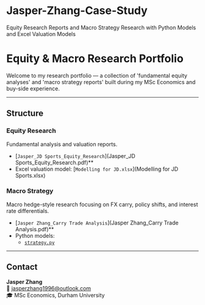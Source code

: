 # Jasper-Zhang-Case-Study
Equity Research Reports and Macro Strategy Research with Python Models and Excel Valuation Models

#  Equity & Macro Research Portfolio

Welcome to my research portfolio — a collection of 'fundamental equity analyses' and 'macro strategy reports' built during my MSc Economics and buy-side experience.

--------------------------------------------------------------------------------------------------------------------------------------------------------------------

##  Structure

###  Equity Research
Fundamental analysis and valuation reports.
- [`Jasper_JD Sports_Equity_Research`](Jasper_JD Sports_Equity_Research.pdf)**
- Excel valuation model: [`Modelling for JD.xlsx`](Modelling for JD Sports.xlsx)

###  Macro Strategy
Macro hedge-style research focusing on FX carry, policy shifts, and interest rate differentials.
- [`Jasper Zhang_Carry Trade Analysis`](Jasper Zhang_Carry Trade Analysis.pdf)**
- Python models:
  - [`strategy.py`](strategy.py)



---

##  Contact
**Jasper Zhang**  
📧 [jasperzhang1996@outlook.com](jasperzhang1996@outlook.com)  
🎓 MSc Economics, Durham University  
